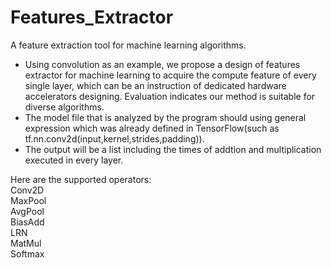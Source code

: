 # Features_Extractor
A feature extraction tool for machine learning algorithms.  
* Using convolution as an example, we propose a design of features extractor for machine learning to acquire the compute feature of every single layer, which can be an instruction of dedicated hardware accelerators designing. Evaluation indicates our method is suitable for diverse algorithms.  
* The model file that is analyzed by the program should using general expression which was already defined in TensorFlow(such as tf.nn.conv2d(input,kernel,strides,padding)).  
* The output will be a list including the times of addtion and multiplication executed in every layer.  
  
Here are the supported operators:  
Conv2D  
MaxPool  
AvgPool  
BiasAdd  
LRN  
MatMul  
Softmax
